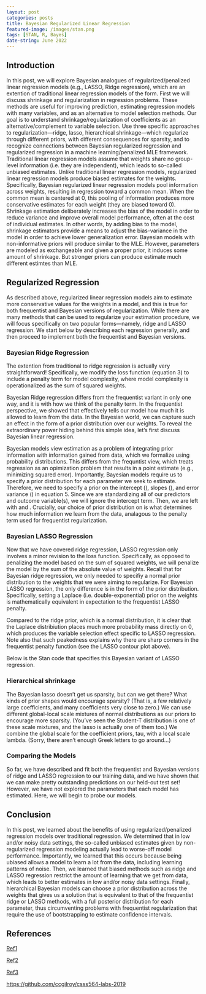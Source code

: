 ```yaml
---
layout: post
categories: posts
title: Bayesian Regularized Linear Regression
featured-image: /images/stan.png
tags: [STAN, R, Bayes]
date-string: June 2022
---
```



## Introduction


In this post, we will explore Bayesian analogues of regularized/penalized linear regression models (e.g., LASSO, Ridge regression), which are an extention of traditional linear regression models of the form. First we will discuss shrinkage and regularization in regression problems. These methods are useful for improving prediction, estimating regression models with many variables, and as an alternative to model selection methods. Our goal is to
understand shrinkage/regularization of coefficients as an alternative/complement to variable selection. Use three specific approaches to regularization—ridge, lasso, hierarchical shrinkage—which regularize through different priors, with different consequences for sparsity, and to recognize connections between Bayesian regularized regression and regularized regression in a machine learning/penalized MLE framework. Traditional linear regression models assume that  weights share no group-level information (i.e. they are independent), which leads to so-called unbiased estimates. Unlike traditional linear regression models, regularized linear regression models produce biased estimates for the  weights. Specifically, Bayesian regularized linear regression models pool information across weights, resulting in regression toward a common mean. When the common mean is centered at 0, this pooling of information produces more conservative estimates for each  weight (they are biased toward 0). Shrinkage estimation deliberately increases the bias of the model in order to reduce variance and improve overall model performance, often at the cost of individual estimates. In other words, by adding bias to the model, shrinkage estimators provide a means to adjust the bias-variance in the model in order to achieve lower generalization error. Bayesian models with non-informative priors will produce similar to the MLE. However, parameters are modeled as exchangeable and given a proper prior, it induces some amount of shrinkage. But stronger priors can produce estimate much different estimtes than MLE.



## Regularized Regression
As described above, regularized linear regression models aim to estimate more conservative values for the  weights in a model, and this is true for both frequentist and Bayesian versions of regularization. While there are many methods that can be used to regularize your estimation procedure, we will focus specifically on two popular forms—namely, ridge and LASSO regression. We start below by describing each regression generally, and then proceed to implement both the frequentist and Bayesian versions.


### Bayesian Ridge Regression

The extention from traditional to ridge regression is actually very straightforward! Specifically, we modify the loss function (equation 3) to include a penalty term for model complexity, where model complexity is operationalized as the sum of squared  weights.

Bayesian Ridge regression differs from the frequentist variant in only one way, and it is with how we think of the  penalty term. In the frequentist perspective, we showed that  effectively tells our model how much it is allowed to learn from the data. In the Bayesian world, we can capture such an effect in the form of a prior distribution over our  weights. To reveal the extraordinary power hiding behind this simple idea, let’s first discuss Bayesian linear regression.

Bayesian models view estimation as a problem of integrating prior information with information gained from data, which we formalize using probability distributions. This differs from the frequntist view, which treats regression as an opimization problem that results in a point estimate (e.g., minimizing squared error). Importantly, Bayesian models require us to specify a prior distribution for each parameter we seek to estimate. Therefore, we need to specify a prior on the intercept (), slopes (), and error variance () in equation 5. Since we are standardizing all of our predictors and outcome variable(s), we will ignore the intercept term. Then, we are left with  and . Crucially, our choice of prior distribution on  is what determines how much information we learn from the data, analagous to the penalty term  used for frequentist regularization.

### Bayesian LASSO Regression

Now that we have covered ridge regression, LASSO regression only involves a minor revision to the loss function. Specifically, as opposed to penalizing the model based on the sum of squared  weights, we will penalize the model by the sum of the absolute value of  weights. 
Recall that for Bayesian ridge regression, we only needed to specifiy a normal prior distribution to the  weights that we were aiming to regularize. For Bayesian LASSO regression, the only difference is in the form of the prior distribution. Specifically, setting a Laplace (i.e. double-exponential) prior on the  weights is mathematically equivalent in expectation to the frequentist LASSO penalty.

Compared to the ridge prior, which is a normal distribution, it is clear that the Laplace distribiution places much more probability mass directly on 0, which produces the variable selection effect specific to LASSO regression. Note also that such peakedness explains why there are sharp corners in the frequentist penalty function (see the LASSO contour plot above).

Below is the Stan code that specifies this Bayesian variant of LASSO regression.


### Hierarchical shrinkage
The Bayesian lasso doesn’t get us sparsity, but can we get there? What kinds of prior shapes would encourage sparsity? (That is, a few relatively large coefficients, and many coefficients very close to zero.) We can use different global-local scale mixtures of normal distributions as our priors to encourage more sparsity. (You’ve seen the Student-T distribution is one of these scale mixtures, and the lasso is actually one of them too.) We combine the global scale for the coefficient priors, tau, with a local scale lambda. (Sorry, there aren’t enough Greek letters to go around…)

### Comparing the Models

So far, we have described and fit both the frequentist and Bayesian versions of ridge and LASSO regression to our training data, and we have shown that we can make pretty outstanding predictions on our held-out test set! However, we have not explored the parameters that each model has estimated. Here, we will begin to probe our models.


## Conclusion 
In this post, we learned about the benefits of using regularized/penalized regression models over traditional regression. We determined that in low and/or noisy data settings, the so-called unbiased estimates given by non-regularized regression modeling actually lead to worse-off model performance. Importantly, we learned that this occurs because being ubiased allows a model to learn a lot from the data, including learning patterns of noise. Then, we learned that biased methods such as ridge and LASSO regression restrict the amount of learning that we get from data, which leads to better estimates in low and/or noisy data settings. Finally, hierarchical Bayesian models can choose a prior distribution across the  weights that gives us a solution that is equivalent to that of the frequentist ridge or LASSO methods, with a full posterior distribution for each parameter, thus circumventing problems with frequentist regularization that require the use of bootstrapping to estimate confidence intervals.

## References

[Ref1](http://haines-lab.com/post/2019-05-06-on-the-equivalency-between-the-lasso-ridge-regression-and-specific-bayesian-priors/on-the-equivalency-between-the-lasso-ridge-regression-and-specific-bayesian-priors/)

[Ref2](https://jrnold.github.io/bayesian_notes/shrinkage-and-regularized-regression.html)

[Ref3](http://ccgilroy.com/csss564-labs-2019/08-regularization/08-regularization.html)

https://github.com/ccgilroy/csss564-labs-2019


